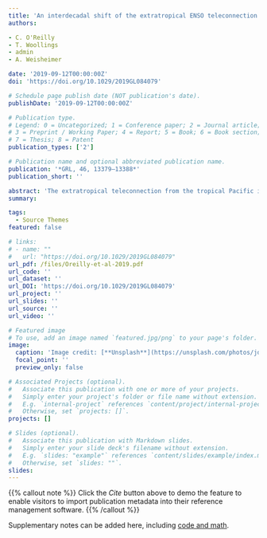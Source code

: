 ```yaml
---
title: 'An interdecadal shift of the extratropical ENSO teleconnection during boreal summer'
authors:

- C. O'Reilly
- T. Woollings
- admin 
- A. Weisheimer

date: '2019-09-12T00:00:00Z'
doi: 'https://doi.org/10.1029/2019GL084079'

# Schedule page publish date (NOT publication's date).
publishDate: '2019-09-12T00:00:00Z'

# Publication type.
# Legend: 0 = Uncategorized; 1 = Conference paper; 2 = Journal article;
# 3 = Preprint / Working Paper; 4 = Report; 5 = Book; 6 = Book section;
# 7 = Thesis; 8 = Patent
publication_types: ['2']

# Publication name and optional abbreviated publication name.
publication: '*GRL, 46, 13379–13388*'
publication_short: ''

abstract: 'The extratropical teleconnection from the tropical Pacific in boreal summer exhibits a significant shift over the past 70 years. Cyclonic circulation anomalies over the North Atlantic and Eurasia associated with El Niño in the later period (1978–2014) are absent in the earlier period (1948–1977). An initialized atmospheric model ensemble, performed with prescribed sea surface temperature (SST) boundary conditions, replicates some key features of the shift in the teleconnection, providing clear evidence that this shift is not simply due to internal atmospheric variability or random sampling. Additional ensemble simulations, one with detrended tropical SSTs and another with constant external forcing are analyzed. In the model, the teleconnection shift is associated with climatological atmospheric circulation changes, which are substantially reduced in the simulation with detrended tropical SSTs. These results demonstrate that the climatological atmospheric circulation and associated teleconnection changes are largely forced by tropical SST trends.'
summary: 

tags:
  - Source Themes
featured: false

# links:
# - name: ""
#   url: "https://doi.org/10.1029/2019GL084079"
url_pdf: /files/Oreilly-et-al-2019.pdf
url_code: ''
url_dataset: ''
url_DOI: 'https://doi.org/10.1029/2019GL084079'
url_project: ''
url_slides: ''
url_source: ''
url_video: ''

# Featured image
# To use, add an image named `featured.jpg/png` to your page's folder.
image:
  caption: 'Image credit: [**Unsplash**](https://unsplash.com/photos/jdD8gXaTZsc)'
  focal_point: ''
  preview_only: false

# Associated Projects (optional).
#   Associate this publication with one or more of your projects.
#   Simply enter your project's folder or file name without extension.
#   E.g. `internal-project` references `content/project/internal-project/index.md`.
#   Otherwise, set `projects: []`.
projects: []

# Slides (optional).
#   Associate this publication with Markdown slides.
#   Simply enter your slide deck's filename without extension.
#   E.g. `slides: "example"` references `content/slides/example/index.md`.
#   Otherwise, set `slides: ""`.
slides:
---
```


{{% callout note %}}
Click the _Cite_ button above to demo the feature to enable visitors to import publication metadata into their reference management software.
{{% /callout %}}

Supplementary notes can be added here, including [code and math](https://wowchemy.com/docs/content/writing-markdown-latex/).
